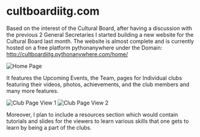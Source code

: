 # cultboardiitg.com

Based on the interest of the Cultural Board, after having a discussion with the previous 2 General Secretaries I started building a new website for the Cultural Board last month. The website is almost complete and is currently hosted on a free platform pythonanywhere under the Domain: http://cultboardiitg.pythonanywhere.com/home/

![Home Page](https://github.com/rifflord97/cultboardiitg_final/blob/master/homepage.JPG)

It features the Upcoming Events, the Team, pages for Individual clubs featuring their videos, photos, achievements, and the club members and many more features.

![Club Page View 1](https://github.com/rifflord97/cultboardiitg_final/blob/master/club_page_view_1.JPG)
![Club Page View 2](https://github.com/rifflord97/cultboardiitg_final/blob/master/club_page_view_2.JPG)

Moreover, I plan to include a resources section which would contain tutorials and slides for the viewers to learn various skills that one gets to learn by being a part of the clubs.


